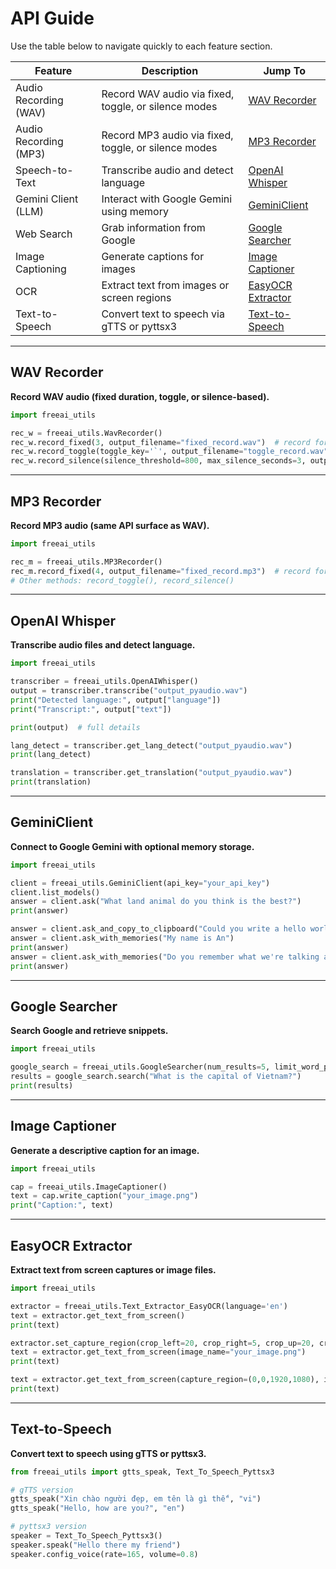 # API Guide

Use the table below to navigate quickly to each feature section.

| Feature               | Description                                          | Jump To                                 |
| --------------------- | ---------------------------------------------------- | --------------------------------------- |
| Audio Recording (WAV) | Record WAV audio via fixed, toggle, or silence modes | [WAV Recorder](#wav-recorder)           |
| Audio Recording (MP3) | Record MP3 audio via fixed, toggle, or silence modes | [MP3 Recorder](#mp3-recorder)           |
| Speech-to-Text        | Transcribe audio and detect language                 | [OpenAI Whisper](#openai-whisper)       |
| Gemini Client (LLM)   | Interact with Google Gemini using memory             | [GeminiClient](#geminiclient)           |
| Web Search            | Grab information from Google                         | [Google Searcher](#google-searcher)     |
| Image Captioning      | Generate captions for images                         | [Image Captioner](#image-captioner)     |
| OCR                   | Extract text from images or screen regions           | [EasyOCR Extractor](#easyocr-extractor) |
| Text-to-Speech        | Convert text to speech via gTTS or pyttsx3           | [Text-to-Speech](#text-to-speech)       |

---

## WAV Recorder

**Record WAV audio (fixed duration, toggle, or silence-based).**

```python
import freeai_utils

rec_w = freeai_utils.WavRecorder()
rec_w.record_fixed(3, output_filename="fixed_record.wav")  # record for 3 seconds
rec_w.record_toggle(toggle_key='`', output_filename="toggle_record.wav")
rec_w.record_silence(silence_threshold=800, max_silence_seconds=3, output_filename="silence_record.wav")
```

---

## MP3 Recorder

**Record MP3 audio (same API surface as WAV).**

```python
import freeai_utils

rec_m = freeai_utils.MP3Recorder()
rec_m.record_fixed(4, output_filename="fixed_record.mp3")  # record for 4 seconds
# Other methods: record_toggle(), record_silence()
```

---

## OpenAI Whisper

**Transcribe audio files and detect language.**

```python
import freeai_utils

transcriber = freeai_utils.OpenAIWhisper()
output = transcriber.transcribe("output_pyaudio.wav")
print("Detected language:", output["language"])
print("Transcript:", output["text"])

print(output)  # full details

lang_detect = transcriber.get_lang_detect("output_pyaudio.wav")
print(lang_detect)

translation = transcriber.get_translation("output_pyaudio.wav")
print(translation)
```

---

## GeminiClient

**Connect to Google Gemini with optional memory storage.**

```python
import freeai_utils

client = freeai_utils.GeminiClient(api_key="your_api_key")
client.list_models()
answer = client.ask("What land animal do you think is the best?")
print(answer)

answer = client.ask_and_copy_to_clipboard("Could you write a hello world python script?")
answer = client.ask_with_memories("My name is An")
print(answer)
answer = client.ask_with_memories("Do you remember what we're talking about?")
print(answer)
```

---

## Google Searcher

**Search Google and retrieve snippets.**

```python
import freeai_utils

google_search = freeai_utils.GoogleSearcher(num_results=5, limit_word_per_url=500)
results = google_search.search("What is the capital of Vietnam?")
print(results)
```

---

## Image Captioner

**Generate a descriptive caption for an image.**

```python
import freeai_utils

cap = freeai_utils.ImageCaptioner()
text = cap.write_caption("your_image.png")
print("Caption:", text)
```

---

## EasyOCR Extractor

**Extract text from screen captures or image files.**

```python
import freeai_utils

extractor = freeai_utils.Text_Extractor_EasyOCR(language='en')
text = extractor.get_text_from_screen()
print(text)

extractor.set_capture_region(crop_left=20, crop_right=5, crop_up=20, crop_down=5)
text = extractor.get_text_from_screen(image_name="your_image.png")
print(text)

text = extractor.get_text_from_screen(capture_region=(0,0,1920,1080), image_name="55.png")
print(text)
```

---

## Text-to-Speech

**Convert text to speech using gTTS or pyttsx3.**

```python
from freeai_utils import gtts_speak, Text_To_Speech_Pyttsx3

# gTTS version
gtts_speak("Xin chào người đẹp, em tên là gì thế", "vi")
gtts_speak("Hello, how are you?", "en")

# pyttsx3 version
speaker = Text_To_Speech_Pyttsx3()
speaker.speak("Hello there my friend")
speaker.config_voice(rate=165, volume=0.8)
```
